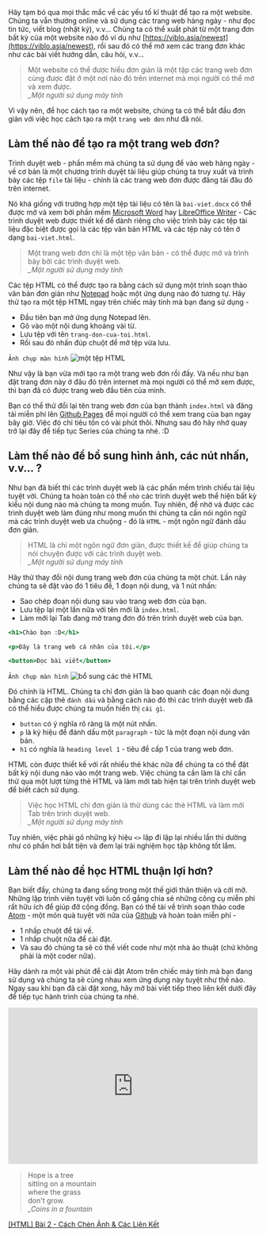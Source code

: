 Hãy tạm bỏ qua mọi thắc mắc về các yếu tố kĩ thuật để tạo ra một website. Chúng ta vẫn thường online và sử dụng các trang web hàng ngày - như đọc tin tức, viết blog (nhật ký), v.v... Chúng ta có thể xuất phát từ một trang đơn bất kỳ của một website nào đó ví dụ như  [https://viblo.asia/newest](https://viblo.asia/newest), rồi sau đó có thể mở xem các trang đơn khác như các bài viết hướng dẫn, câu hỏi, v.v...

> Một website có thể được hiểu đơn giản là một tập các trang web đơn cùng được đặt ở một nơi nào đó trên internet mà mọi người có thể mở và xem được.  
> *_Một người sử dụng máy tính*

Vì vậy nên, để học cách tạo ra một website, chúng ta có thể bắt đầu đơn giản với việc học cách tạo ra một `trang web đơn` như đã nói.

## Làm thế nào để tạo ra một trang web đơn?

Trình duyệt web - phần mềm mà chúng ta sử dụng để vào web hàng ngày - về cơ bản là một chương trình duyệt tài liệu giúp chúng ta truy xuất và trình bày các tệp `file` tài liệu - chính là các trang web đơn được đăng tải đâu đó trên internet.

Nó khá giống với trường hợp một tệp tài liệu có tên là `bai-viet.docx` có thể được mở và xem bởi phần mềm [Microsoft Word](https://en.wikipedia.org/wiki/Microsoft_Word) hay [LibreOffice Writer](https://en.wikipedia.org/wiki/LibreOffice_Writer) - Các trình duyệt web được thiết kế để dành riêng cho việc trình bày các tệp tài liệu đặc biệt được gọi là các tệp văn bản HTML và các tệp này có tên ở dạng `bai-viet.html`.

> Một trang web đơn chỉ là một tệp văn bản - có thể được mở và trình bày bởi các trình duyệt web.  
> *_Một người sử dụng máy tính*

Các tệp HTML có thể được tạo ra bằng cách sử dụng một trình soạn thảo văn bản đơn giản như [Notepad](https://en.wikipedia.org/wiki/Microsoft_Notepad) hoặc một ứng dụng nào đó tương tự. Hãy thử tạo ra một tệp HTML ngay trên chiếc máy tính mà bạn đang sử dụng -

- Đầu tiên bạn mở ứng dụng Notepad lên.
- Gõ vào một nội dung khoảng vài từ.
- Lưu tệp với tên `trang-don-cua-toi.html`.
- Rồi sau đó nhấn đúp chuột để mở tệp vừa lưu.

`Ảnh chụp màn hình`
![một tệp HTML](https://images.viblo.asia/a9a17183-9a4a-47d0-9d2e-fc52f24b201d.png)

Như vậy là bạn vừa mới tạo ra một trang web đơn rồi đấy. Và nếu như bạn đặt trang đơn này ở đâu đó trên internet mà mọi người có thể mở xem được, thì bạn đã có được trang web đầu tiên của mình.

Bạn có thể thử đổi lại tên trang web đơn của bạn thành `index.html` và đăng tải miễn phí lên [Github Pages](https://pages.github.com/) để mọi người có thể xem trang  của bạn ngay bây giờ. Việc đó chỉ tiêu tốn có vài phút thôi. Nhưng sau đó hãy nhớ quay trở lại đây để tiếp tục Series của chúng ta nhé. :D

## Làm thế nào để bổ sung hình ảnh, các nút nhấn, v.v... ?

Như bạn đã biết thì các trình duyệt web là các phần mềm trình chiếu tài liệu tuyệt vời. Chúng ta hoàn toàn có thể `nhờ` các trình duyệt web thể hiện bất kỳ kiểu nội dung nào mà chúng ta mong muốn. Tuy nhiên, để nhờ vả được các trình duyệt web làm đúng như mong muốn thì chúng ta cần nói ngôn ngữ mà các trình duyệt web ưa chuộng - đó là `HTML` - một ngôn ngữ đánh dấu đơn giản.

> HTML là chỉ một ngôn ngữ đơn giản, được thiết kế để giúp chúng ta nói chuyện được với các trình duyệt web.  
> *_Một người sử dụng máy tính*

Hãy thử thay đổi nội dung trang web đơn của chúng ta một chút. Lần này chúng ta sẽ đặt vào đó 1 tiêu đề, 1 đoạn nội dung, và 1 nút nhấn:

- Sao chép đoạn nội dung sau vào trang web đơn của bạn.
- Lưu tệp lại một lần nữa với tên mới là `index.html`.
- Làm mới lại Tab đang mở trang đơn đó trên trình duyệt web của bạn.

```index.html
<h1>Chào bạn :D</h1>

<p>Đây là trang web cá nhân của tôi.</p>

<button>Đọc bài viết</button>
```

`Ảnh chụp màn hình`
![bổ sung các thẻ HTML](https://images.viblo.asia/2b759d83-57a8-4bb5-bd86-1b01e7e6e83d.png)

Đó chính là HTML. Chúng ta chỉ đơn giản là bao quanh các đoạn nội dung bằng các cặp thẻ `đánh dấu` và bằng cách nào đó thì các trình duyệt web đã có thể hiểu được chúng ta muốn hiển thị `cái gì`. 

- `button` có ý nghĩa rõ ràng là một nút nhấn.
- `p` là ký hiệu để đánh dấu một `paragraph` - tức là một đoạn nội dung văn bản.
- `h1` có nghĩa là `heading level 1` - tiêu đề cấp 1 của trang web đơn.

HTML còn được thiết kế với rất nhiều thẻ khác nữa để chúng ta có thể đặt bất kỳ nội dung nào vào một trang web. Việc chúng ta cần làm là chỉ cần thử qua một lượt từng thẻ HTML và làm mới tab hiện tại trên trình duyệt web để biết cách sử dụng.

> Việc học HTML chỉ đơn giản là thử dùng các thẻ HTML và làm mới Tab trên trình duyệt web.  
> *_Một người sử dụng máy tính*

Tuy nhiên, việc phải gõ những ký hiệu `<>` lặp đi lặp lại nhiều lần thì dường như có phần hơi bất tiện và đem lại trải nghiệm học tập không tốt lắm.

## Làm thế nào để học HTML thuận lợi hơn?

Bạn biết đấy, chúng ta đang sống trong một thế giới thân thiện và cởi mở. Những lập trình viên tuyệt vời luôn cố gắng chia sẻ những công cụ miễn phí rất hữu ích để giúp đỡ cộng đồng. Bạn có thể tải về trình soạn thảo code [Atom](https://atom.io/) - một món quà tuyệt vời nữa của [Github](https://github.com/) và hoàn toàn miễn phí -

- 1 nhấp chuột để tải về.
- 1 nhấp chuột nữa để cài đặt.
- Và sau đó chúng ta sẽ có thể viết code như một nhà ảo thuật (chứ không phải là một coder nữa).

Hãy dành ra một vài phút để cài đặt Atom trên chiếc máy tính mà bạn đang sử dụng và chúng ta sẽ cùng nhau xem ứng dụng này tuyệt như thế nào. Ngay sau khi bạn đã cài đặt xong, hãy mở bài viết tiếp theo liên kết dưới đây để tiếp tục hành trình của chúng ta nhé.

<iframe width="100%" height="315" src="https://www.youtube.com/embed/eaw2Za2SUy4" title="YouTube video player" frameborder="0" allow="accelerometer; autoplay; clipboard-write; encrypted-media; gyroscope; picture-in-picture" allowfullscreen></iframe>

> Hope is a tree  
> sitting on a mountain  
> where the grass  
> don't grow.  
> *_Coins in a fountain*

[[HTML] Bài 2 - Cách Chèn Ảnh & Các Liên Kết](/article/view/0002/html-bài-2---hiển-thị-ảnh-&-các-liên-kết)
